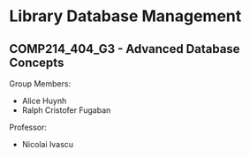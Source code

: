 # Library Database Management
## COMP214_404_G3 - Advanced Database Concepts


Group Members:

* Alice Huynh
* Ralph Cristofer Fugaban

Professor:

* Nicolai Ivascu